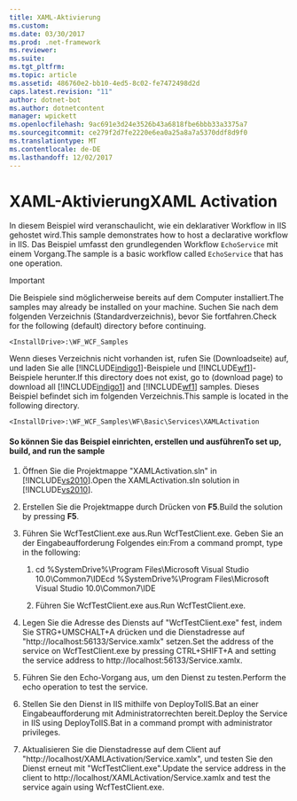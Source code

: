 ```yaml
---
title: XAML-Aktivierung
ms.custom: 
ms.date: 03/30/2017
ms.prod: .net-framework
ms.reviewer: 
ms.suite: 
ms.tgt_pltfrm: 
ms.topic: article
ms.assetid: 486760e2-bb10-4ed5-8c02-fe7472498d2d
caps.latest.revision: "11"
author: dotnet-bot
ms.author: dotnetcontent
manager: wpickett
ms.openlocfilehash: 9ac691e3d24e3526b43a6818fbe6bbb33a3375a7
ms.sourcegitcommit: ce279f2d7fe2220e6ea0a25a8a7a5370ddf8d9f0
ms.translationtype: MT
ms.contentlocale: de-DE
ms.lasthandoff: 12/02/2017
---
```

# <a name="xaml-activation"></a><span data-ttu-id="1e96f-102">XAML-Aktivierung</span><span class="sxs-lookup"><span data-stu-id="1e96f-102">XAML Activation</span></span>
<span data-ttu-id="1e96f-103">In diesem Beispiel wird veranschaulicht, wie ein deklarativer Workflow in IIS gehostet wird.</span><span class="sxs-lookup"><span data-stu-id="1e96f-103">This sample demonstrates how to host a declarative workflow in IIS.</span></span> <span data-ttu-id="1e96f-104">Das Beispiel umfasst den grundlegenden Workflow `EchoService` mit einem Vorgang.</span><span class="sxs-lookup"><span data-stu-id="1e96f-104">The sample is a basic workflow called `EchoService` that has one operation.</span></span>  
  
> [!IMPORTANT]
>  <span data-ttu-id="1e96f-105">Die Beispiele sind möglicherweise bereits auf dem Computer installiert.</span><span class="sxs-lookup"><span data-stu-id="1e96f-105">The samples may already be installed on your machine.</span></span> <span data-ttu-id="1e96f-106">Suchen Sie nach dem folgenden Verzeichnis (Standardverzeichnis), bevor Sie fortfahren.</span><span class="sxs-lookup"><span data-stu-id="1e96f-106">Check for the following (default) directory before continuing.</span></span>  
>   
>  `<InstallDrive>:\WF_WCF_Samples`  
>   
>  <span data-ttu-id="1e96f-107">Wenn dieses Verzeichnis nicht vorhanden ist, rufen Sie (Downloadseite) auf, und laden Sie alle [!INCLUDE[indigo1](../../../../includes/indigo1-md.md)]-Beispiele und [!INCLUDE[wf1](../../../../includes/wf1-md.md)]-Beispiele herunter.</span><span class="sxs-lookup"><span data-stu-id="1e96f-107">If this directory does not exist, go to (download page) to download all [!INCLUDE[indigo1](../../../../includes/indigo1-md.md)] and [!INCLUDE[wf1](../../../../includes/wf1-md.md)] samples.</span></span> <span data-ttu-id="1e96f-108">Dieses Beispiel befindet sich im folgenden Verzeichnis.</span><span class="sxs-lookup"><span data-stu-id="1e96f-108">This sample is located in the following directory.</span></span>  
>   
>  `<InstallDrive>:\WF_WCF_Samples\WF\Basic\Services\XAMLActivation`  
  
#### <a name="to-set-up-build-and-run-the-sample"></a><span data-ttu-id="1e96f-109">So können Sie das Beispiel einrichten, erstellen und ausführen</span><span class="sxs-lookup"><span data-stu-id="1e96f-109">To set up, build, and run the sample</span></span>  
  
1.  <span data-ttu-id="1e96f-110">Öffnen Sie die Projektmappe "XAMLActivation.sln" in [!INCLUDE[vs2010](../../../../includes/vs2010-md.md)].</span><span class="sxs-lookup"><span data-stu-id="1e96f-110">Open the XAMLActivation.sln solution in [!INCLUDE[vs2010](../../../../includes/vs2010-md.md)].</span></span>  
  
2.  <span data-ttu-id="1e96f-111">Erstellen Sie die Projektmappe durch Drücken von **F5**.</span><span class="sxs-lookup"><span data-stu-id="1e96f-111">Build the solution by pressing **F5**.</span></span>  
  
3.  <span data-ttu-id="1e96f-112">Führen Sie WcfTestClient.exe aus.</span><span class="sxs-lookup"><span data-stu-id="1e96f-112">Run WcfTestClient.exe.</span></span> <span data-ttu-id="1e96f-113">Geben Sie an der Eingabeaufforderung Folgendes ein:</span><span class="sxs-lookup"><span data-stu-id="1e96f-113">From a command prompt, type in the following:</span></span>  
  
    1.  <span data-ttu-id="1e96f-114">cd %SystemDrive%\Program Files\Microsoft Visual Studio 10.0\Common7\IDE</span><span class="sxs-lookup"><span data-stu-id="1e96f-114">cd %SystemDrive%\Program Files\Microsoft Visual Studio 10.0\Common7\IDE</span></span>  
  
    2.  <span data-ttu-id="1e96f-115">Führen Sie WcfTestClient.exe aus.</span><span class="sxs-lookup"><span data-stu-id="1e96f-115">Run WcfTestClient.exe.</span></span>  
  
4.  <span data-ttu-id="1e96f-116">Legen Sie die Adresse des Diensts auf "WcfTestClient.exe" fest, indem Sie STRG+UMSCHALT+A drücken und die Dienstadresse auf "http://localhost:56133/Service.xamlx" setzen.</span><span class="sxs-lookup"><span data-stu-id="1e96f-116">Set the address of the service on WcfTestClient.exe by pressing CTRL+SHIFT+A and setting the service address to http://localhost:56133/Service.xamlx.</span></span>  
  
5.  <span data-ttu-id="1e96f-117">Führen Sie den Echo-Vorgang aus, um den Dienst zu testen.</span><span class="sxs-lookup"><span data-stu-id="1e96f-117">Perform the echo operation to test the service.</span></span>  
  
6.  <span data-ttu-id="1e96f-118">Stellen Sie den Dienst in IIS mithilfe von DeployToIIS.Bat an einer Eingabeaufforderung mit Administratorrechten bereit.</span><span class="sxs-lookup"><span data-stu-id="1e96f-118">Deploy the Service in IIS using DeployToIIS.Bat in a command prompt with administrator privileges.</span></span>  
  
7.  <span data-ttu-id="1e96f-119">Aktualisieren Sie die Dienstadresse auf dem Client auf "http://localhost/XAMLActivation/Service.xamlx", und testen Sie den Dienst erneut mit "WcfTestClient.exe".</span><span class="sxs-lookup"><span data-stu-id="1e96f-119">Update the service address in the client to http://localhost/XAMLActivation/Service.xamlx and test the service again using WcfTestClient.exe.</span></span>
